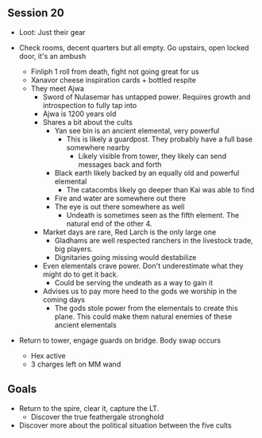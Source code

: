 ## Session 20
* Loot: Just their gear
* Check rooms, decent quarters but all empty. Go upstairs, open locked door, it's an ambush
  * Finliph 1 roll from death, fight not going great for us
  * Xanavor cheese inspiration cards + bottled respite
  * They meet Ajwa
    * Sword of Nulasemar has untapped power. Requires growth and introspection to fully tap into
    * Ajwa is 1200 years old
    * Shares a bit about the cults
      * Yan see bin is an ancient elemental, very powerful
        * This is likely a guardpost. They probably have a full base somewhere nearby
          * Likely visible from tower, they likely can send messages back and forth
      * Black earth likely backed by an equally old and powerful elemental
        * The catacombs likely go deeper than Kai was able to find
      * Fire and water are somewhere out there
      * The eye is out there somewhere as well
        * Undeath is sometimes seen as the fifth element. The natural end of the other 4.
    * Market days are rare, Red Larch is the only large one
      * Gladhams are well respected ranchers in the livestock trade, big players.
      * Dignitaries going missing would destabilize
    * Even elementals crave power. Don't underestimate what they might do to get it back.
      * Could be serving the undeath as a way to gain it
    * Advises us to pay more heed to the gods we worship in the coming days
      * The gods stole power from the elementals to create this plane. This could make them natural enemies of these ancient elementals

* Return to tower, engage guards on bridge. Body swap occurs
  * Hex active
  * 3 charges left on MM wand

## Goals
* Return to the spire, clear it, capture the LT.
  * Discover the true feathergale stronghold
* Discover more about the political situation between the five cults

